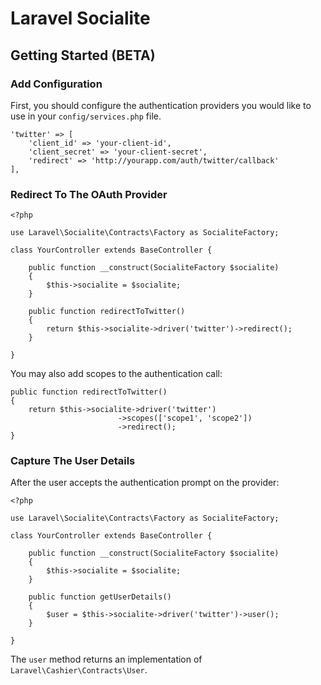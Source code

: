 # Laravel Socialite

## Getting Started (BETA)

### Add Configuration

First, you should configure the authentication providers you would like to use in your `config/services.php` file.

	'twitter' => [
		'client_id' => 'your-client-id',
		'client_secret' => 'your-client-secret',
		'redirect' => 'http://yourapp.com/auth/twitter/callback'
	],

### Redirect To The OAuth Provider

	<?php

	use Laravel\Socialite\Contracts\Factory as SocialiteFactory;

	class YourController extends BaseController {

		public function __construct(SocialiteFactory $socialite)
		{
			$this->socialite = $socialite;
		}

		public function redirectToTwitter()
		{
			return $this->socialite->driver('twitter')->redirect();
		}

	}

You may also add scopes to the authentication call:

	public function redirectToTwitter()
	{
		return $this->socialite->driver('twitter')
                            ->scopes(['scope1', 'scope2'])
                            ->redirect();
	}

### Capture The User Details

After the user accepts the authentication prompt on the provider:

	<?php

	use Laravel\Socialite\Contracts\Factory as SocialiteFactory;

	class YourController extends BaseController {

		public function __construct(SocialiteFactory $socialite)
		{
			$this->socialite = $socialite;
		}

		public function getUserDetails()
		{
			$user = $this->socialite->driver('twitter')->user();
		}

	}

The `user` method returns an implementation of `Laravel\Cashier\Contracts\User`.
